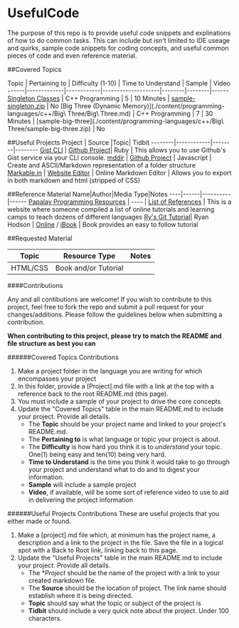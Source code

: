 UsefulCode
==========

The purpose of this repo is to provide useful code snippets and explinations of how to do common tasks. This can include but isn't limited to IDE useage and quirks, sample code snippets for coding concepts, and useful common pieces of code and even reference material.

##Covered Topics

Topic | Pertaining to | Difficulty (1-10) | Time to Understand | Sample | Video
------|-------------|------------|--------------------|--------|--------|------
[Singleton Classes](./content/programming-languages/c++/Singleton/Singleton.md) | C++ Programming | 5 | 10 Minutes | [sample-singleton.zip](./content/programming-languages/c++/Singleton/sample-singleton.zip) | No
[Big Three (Dynamic Memory)](./content/programming-languages/c++/Big\ Three/Big\ Three.md) | C++ Programming | 7 | 30 Minutes | [sample-big-three](./content/programming-languages/c++/Big\ Three/sample-big-three.zip) | No

##Useful Projects
Project | Source |Topic| Tidbit
--------|------------|--------|--------
[Gist CLI](./content/interesting-projects/github/gist-cli.md) | [Github Project](https://github.com/defunkt/gist)| Ruby | This allows you to use Github's Gist service via your CLI console.
[mddir](./content/interesting-projects/github/mddir.md) | [Github Project](https://github.com/JohnByrneRepo/mddir) | Javascript | Create and ASCII/Markdown representation of a folder structure
[Markable.in](./content/useful-websites/tools/markable.md) | [Website Editor](http://markable.in/editor/#) | Online Markdown Editor | Allows you to export in both markdown and html (stripped of CSS)

##Reference Material
Name|Author|Media Type|Notes
----|------|----------|------
[Papalay Programming Resources](./content/useful-websites/learning/websites/papaly-programming-resources.md) | ---- | [List of References](https://papaly.com/Randy/fn31j/Programming-Resources) | This is a website where someone compiled a list of online tutorials and learning camps to teach dozens of different languages
[Ry's Git Tutorial](./content/useful-websites/learning/books/rypress-git-tutorial.md)| Ryan Hodson | [Online](http://rypress.com/tutorials/git/index) / [iBook](https://itunes.apple.com/us/book/rys-git-tutorial/id948451323?mt=11) | Book provides an easy to follow tutorial

##Requested Material

Topic | Resource Type | Notes
------|---------------|-------
HTML/CSS | Book and/or Tutorial | 

####Contributions

Any and all contibutions are welcome! If you wish to contribute to this project, feel free to fork the repo and submit a pull request for your changes/additions. Please follow the guidelines below when submitting a contribution.

**When contributing to this project, please try to match the README and file structure as best you can**

######Covered Topics Contributions
1. Make a project folder in the language you are writing for which encompasses your project
2. In this folder, provide a [Project].md file with a link at the top with a reference back to the root README.md (this page).
3. You must include a sample of your project to drive the core concepts.
4. Update the "Covered Topics" table in the main README.md to include your project. Provide all details.
    - The **Topic** should be your project name and linked to your project's README.md.
    - The **Pertaining to** is what language or topic your project is about.
    - The **Difficulty** is how hard you think it is to *understand* your topic. One(1) being easy and ten(10) being very hard.
    - **Time to Understand** is the time you think it would take to go through your project and understand what to do and to digest your information.
    - **Sample** will include a sample project
    - **Video**, if available, will be some sort of reference video to use to aid in delivering the project information
    
######Useful Projects Contributions
These are useful projects that you either made or found.

1. Make a [project].md file which, at minimum has the project name, a description and a link to the project in the file. Save the file in a logical spot with a Back to Root link, linking back to this page.
2. Update the "Useful Projects" table in the main README.md to include your project. Provide all details.
    - The **Project* should be the name of the project with a link to your created markdown file.
    - The **Source** should be the location of project. The link name should establish where it is being directed.
    - **Topic** should say what the topic or subject of the project is
    - **Tidbit** should include a very quick note about the project. Under 100 characters.






